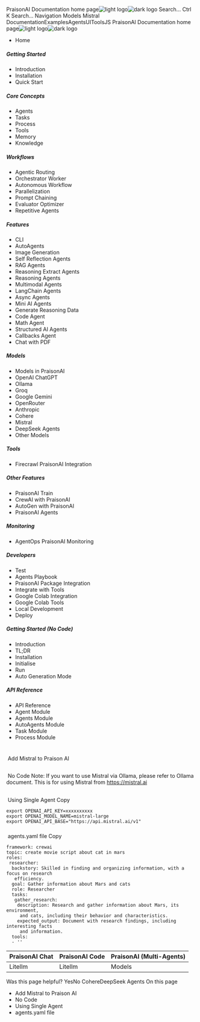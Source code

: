 PraisonAI Documentation home page![light logo](https://docs.praison.ai/images/praisonai-logo-large-dark.png)![dark logo](https://docs.praison.ai/images/praisonai-logo-large-light.png)
Search...
Ctrl K
Search...
Navigation
Models
Mistral
DocumentationExamplesAgentsUIToolsJS
PraisonAI Documentation home page![light logo](https://docs.praison.ai/images/praisonai-logo-large-dark.png)![dark logo](https://docs.praison.ai/images/praisonai-logo-large-light.png)
  * Home


##### Getting Started
  * Introduction
  * Installation
  * Quick Start


##### Core Concepts
  * Agents
  * Tasks
  * Process
  * Tools
  * Memory
  * Knowledge


##### Workflows
  * Agentic Routing
  * Orchestrator Worker
  * Autonomous Workflow
  * Parallelization
  * Prompt Chaining
  * Evaluator Optimizer
  * Repetitive Agents


##### Features
  * CLI
  * AutoAgents
  * Image Generation
  * Self Reflection Agents
  * RAG Agents
  * Reasoning Extract Agents
  * Reasoning Agents
  * Multimodal Agents
  * LangChain Agents
  * Async Agents
  * Mini AI Agents
  * Generate Reasoning Data
  * Code Agent
  * Math Agent
  * Structured AI Agents
  * Callbacks Agent
  * Chat with PDF


##### Models
  * Models in PraisonAI
  * OpenAI ChatGPT
  * Ollama
  * Groq
  * Google Gemini
  * OpenRouter
  * Anthropic
  * Cohere
  * Mistral
  * DeepSeek Agents
  * Other Models


##### Tools
  * Firecrawl PraisonAI Integration


##### Other Features
  * PraisonAI Train
  * CrewAI with PraisonAI
  * AutoGen with PraisonAI
  * PraisonAI Agents


##### Monitoring
  * AgentOps PraisonAI Monitoring


##### Developers
  * Test
  * Agents Playbook
  * PraisonAI Package Integration
  * Integrate with Tools
  * Google Colab Integration
  * Google Colab Tools
  * Local Development
  * Deploy


##### Getting Started (No Code)
  * Introduction
  * TL;DR
  * Installation
  * Initialise
  * Run
  * Auto Generation Mode


##### API Reference
  * API Reference
  * Agent Module
  * Agents Module
  * AutoAgents Module
  * Task Module
  * Process Module


# 
​
Add Mistral to Praison AI
## 
​
No Code
Note: If you want to use Mistral via Ollama, please refer to Ollama document. This is for using Mistral from https://mistral.ai
## 
​
Using Single Agent
Copy
```
export OPENAI_API_KEY=xxxxxxxxxx
export OPENAI_MODEL_NAME=mistral-large
export OPENAI_API_BASE="https://api.mistral.ai/v1"

```

### 
​
agents.yaml file
Copy
```
framework: crewai
topic: create movie script about cat in mars
roles:
 researcher:
  backstory: Skilled in finding and organizing information, with a focus on research
   efficiency.
  goal: Gather information about Mars and cats
  role: Researcher
  tasks:
   gather_research:
    description: Research and gather information about Mars, its environment,
     and cats, including their behavior and characteristics.
    expected_output: Document with research findings, including interesting facts
     and information.
  tools:
  - ''

```

PraisonAI Chat| PraisonAI Code| PraisonAI (Multi-Agents)  
---|---|---  
Litellm| Litellm| Models  
Was this page helpful?
YesNo
CohereDeepSeek Agents
On this page
  * Add Mistral to Praison AI
  * No Code
  * Using Single Agent
  * agents.yaml file


